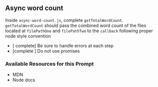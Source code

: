 ## Async word count

Inside `async-word-count.js`, complete `getTotalWordCount`. `getTotalWordCount` should pass the combined word count of the files located at `filePathOne` and `filePathTwo` to the `callback` following proper node style convention

- [ complete] Be sure to handle errors at each step
- [complete ] Do not use promises

### Available Resources for this Prompt

* MDN
* Node docs
